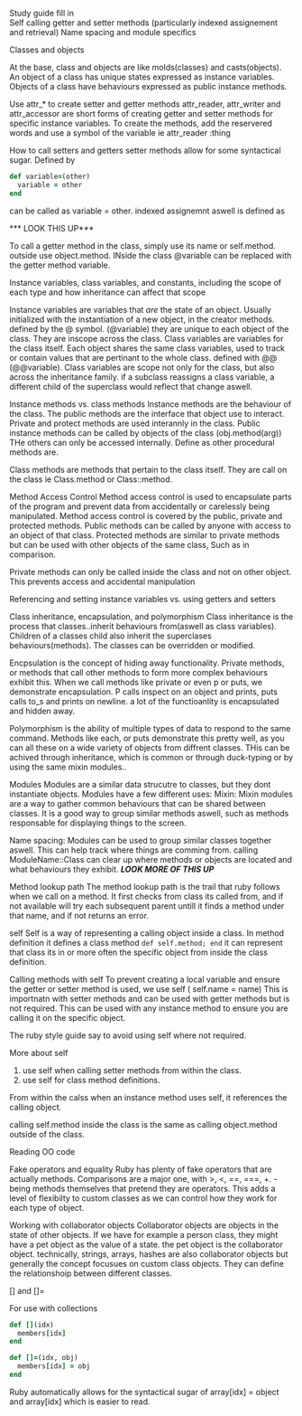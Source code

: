 Study guide fill in  
Self
calling getter and setter methods (particularly indexed assignement and retrieval)
Name spacing and module specifics

Classes and objects

At the base, class and objects are like molds(classes) and casts(objects).
An object of a class has unique states expressed as instance variables.
Objects of a class have behaviours expressed as public instance methods. 



Use attr_* to create setter and getter methods
attr_reader, attr_writer and attr_accessor are short forms of creating getter and setter methods for specific instance variables. To create the methods, add the reservered words and use a symbol of the variable ie 
attr_reader :thing



How to call setters and getters
setter methods allow for some syntactical sugar. Defined by 
```ruby 
def variable=(other)
  variable = other
end
```
can be called as variable = other.
indexed assignemnt aswell is defined as 

*** LOOK THIS UP***

To call a getter method in the class, simply use its name or self.method.
outside use object.method. INside the class @variable can be replaced with the getter method variable.

Instance variables, class variables, and constants, including the scope of each type and how inheritance can affect that scope

Instance variables are variables that *are* the state of an object. Usually initialized with the instantiation of a new object, in the creator methods.
defined by the @ symbol. (@variable) they are unique to each object of the class. They are inscope across the class. 
Class variables are variables for the class itself. Each object shares the same class variables, used to track or contain values that are pertinant to the whole class.
 defined with @@ (@@variable).
Class variables are scope not only for the class, but also across the inheritance family. if a subclass reassigns a class variable, a different child of the superclass would reflect that change aswell. 


Instance methods vs. class methods
Instance methods are the behaviour of the class. The public methods are the interface that object use to interact. Private and protect methods are used interannly in the class. Public instance methods can be called by objects of the class (obj.method(arg))
THe others can only be accessed internally.
Define as other procedural methods are.

Class methods are methods that pertain to the class itself. They are call on the class ie
Class.method or Class::method. 

Method Access Control
Method access control is used to encapsulate parts of the program and prevent data from accidentally or carelessly being manipulated. 
Method access control is covered by the public, private and protected methods.
Public methods can be called by anyone with access to an object of that class.
Protected methods are similar to private methods but can be used with other objects of the same class, Such as in comparison.

Private methods can only be called inside the class and not on other object. This prevents access and accidental manipulation

Referencing and setting instance variables vs. using getters and setters


Class inheritance, encapsulation, and polymorphism
Class inheritance is the process that classes..inherit behaviours from(aswell as class variables). Children of a classes child also inherit the superclases behaviours(methods). The classes can be overridden or modified.

Encpsulation is the concept of hiding away functionality. Private methods, or methods that call other methods to form more complex behaviours exhibit this. When we call methods like private or even p or puts, we demonstrate encapsulation. P calls inspect on an object and prints, puts calls to_s and prints on newline. a lot of the functioanlity is encapsulated and hidden away.

Polymorphism is the ability of multiple types of data to respond to the same command. Methods like each, or puts demonstrate this pretty well, as you can all these on a wide variety of objects from diffrent classes. THis can be achived through inheritance, which is common or through duck-typing or by using the same mixin modules..  

Modules
Modules are a similar data strucutre to classes, but they dont instantiate objects. 
Modules have a few different uses:
Mixin: Mixin modules are a way to gather common behaviours that can be shared between classes. It is a good way to group similar methods aswell, such as methods responsable for displaying things to the screen. 

Name spacing: Modules can be used to group similar classes together aswell. This can help track where things are comming from. calling ModuleName::Class can clear up where methods or objects are located and what behaviours they exhibit. ***LOOK MORE OF THIS UP***


Method lookup path
  The method lookup path is the trail that ruby follows when we call on a method. It first checks from class its called from, and if not available will try each subsequent parent untill it finds a method under that name, and if not returns an error. 

self
  Self is a way of representing a calling object inside a class. In method definition it defines a class method `def self.method; end`
  it can represent that class its in or more often the specific object from inside the class definition. 

Calling methods with self
 To prevent creating a local variable and ensure the getter or setter method is used, we use self ( self.name = name)
 This is importnatn with setter methods and can be used with getter methods but is not required. This can be used with any instance method to ensure you are calling it on the specific object.

The ruby style guide say to avoid using self where not required.

More about self

1. use self when calling setter methods from within the class. 
2. use self for class method definitions.

From within the calss when an instance method uses self, it references the calling object.

calling self.method inside the class is the same as calling object.method outside of the class.


Reading OO code


Fake operators and equality
Ruby has plenty of fake operators that are actually methods. Comparisons are a major one, with >, <, ==, ===, +. - being methods themselves that pretend they are operators. This adds a level of flexibilty to custom classes as we can control how they work for each type of object.

Working with collaborator objects
Collaborator objects are objects in the state of other objects. If we have for example a person class, they might have a pet object as the value of a state. the pet object is the collaborator object. technically, strings, arrays, hashes are also collaborator objects but generally the concept focusues on custom class objects. 
They can define the relationshoip between different classes.

[] and []=

For use with collections

```ruby
def [](idx)
  members[idx]
end

def []=(idx, obj)
  members[idx] = obj
end
```

Ruby automatically allows for the syntactical sugar of array[idx] = object and array[idx]
which is easier to read. 
